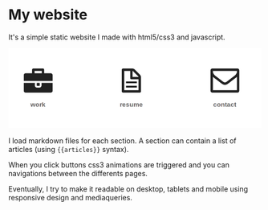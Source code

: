 My website
==========

It's a simple static website I made with html5/css3 and javascript.

![my](img/my.png)

I load markdown files for each section. A section can contain a list of articles (using `{{articles}}` syntax).

When you click buttons css3 animations are triggered and you can navigations between the differents pages.

Eventually, I try to make it readable on desktop, tablets and mobile using responsive design and mediaqueries.